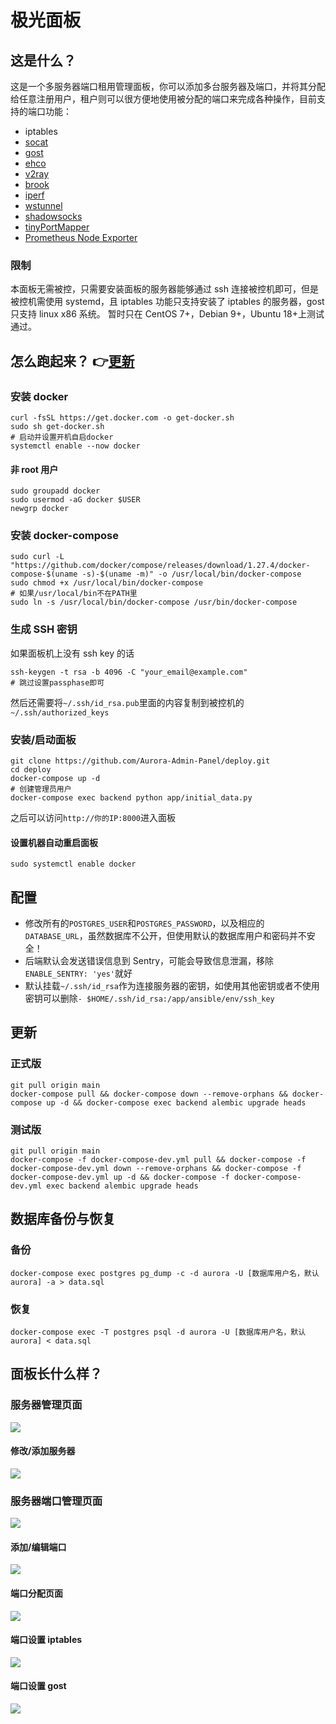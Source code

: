 # 极光面板

## 这是什么？

这是一个多服务器端口租用管理面板，你可以添加多台服务器及端口，并将其分配给任意注册用户，租户则可以很方便地使用被分配的端口来完成各种操作，目前支持的端口功能：

- iptables
- [socat](http://www.dest-unreach.org/socat/)
- [gost](https://github.com/ginuerzh/gost)
- [ehco](https://github.com/Ehco1996/ehco)
- [v2ray](https://github.com/v2ray/v2ray-core)
- [brook](https://github.com/txthinking/brook)
- [iperf](https://iperf.fr)
- [wstunnel](https://github.com/erebe/wstunnel)
- [shadowsocks](https://github.com/shadowsocks)
- [tinyPortMapper](https://github.com/wangyu-/tinyPortMapper)
- [Prometheus Node Exporter](https://github.com/leishi1313/node_exporter)

### 限制

本面板无需被控，只需要安装面板的服务器能够通过 ssh 连接被控机即可，但是被控机需使用 systemd，且 iptables 功能只支持安装了 iptables 的服务器，gost 只支持 linux x86 系统。
暂时只在 CentOS 7+，Debian 9+，Ubuntu 18+上测试通过。

## 怎么跑起来？&nbsp;👉<a href="#%E6%9B%B4%E6%96%B0">更新</a>

### 安装 docker

```shell
curl -fsSL https://get.docker.com -o get-docker.sh
sudo sh get-docker.sh
# 启动并设置开机自启docker
systemctl enable --now docker
```

#### 非 root 用户

```
sudo groupadd docker
sudo usermod -aG docker $USER
newgrp docker
```

### 安装 docker-compose

```shell
sudo curl -L "https://github.com/docker/compose/releases/download/1.27.4/docker-compose-$(uname -s)-$(uname -m)" -o /usr/local/bin/docker-compose
sudo chmod +x /usr/local/bin/docker-compose
# 如果/usr/local/bin不在PATH里
sudo ln -s /usr/local/bin/docker-compose /usr/bin/docker-compose
```

### 生成 SSH 密钥

如果面板机上没有 ssh key 的话

```shell
ssh-keygen -t rsa -b 4096 -C "your_email@example.com"
# 跳过设置passphase即可
```

然后还需要将`~/.ssh/id_rsa.pub`里面的内容复制到被控机的`~/.ssh/authorized_keys`

### 安装/启动面板

```shell
git clone https://github.com/Aurora-Admin-Panel/deploy.git
cd deploy
docker-compose up -d
# 创建管理员用户
docker-compose exec backend python app/initial_data.py
```
之后可以访问`http://你的IP:8000`进入面板


#### 设置机器自动重启面板

```shell
sudo systemctl enable docker
```

## 配置

- 修改所有的`POSTGRES_USER`和`POSTGRES_PASSWORD`，以及相应的`DATABASE_URL`，虽然数据库不公开，但使用默认的数据库用户和密码并不安全！
- 后端默认会发送错误信息到 Sentry，可能会导致信息泄漏，移除`ENABLE_SENTRY: 'yes'`就好
- 默认挂载`~/.ssh/id_rsa`作为连接服务器的密钥，如使用其他密钥或者不使用密钥可以删除`- $HOME/.ssh/id_rsa:/app/ansible/env/ssh_key`

## 更新

### 正式版
```shell
git pull origin main
docker-compose pull && docker-compose down --remove-orphans && docker-compose up -d && docker-compose exec backend alembic upgrade heads
```

### 测试版
```shell
git pull origin main
docker-compose -f docker-compose-dev.yml pull && docker-compose -f docker-compose-dev.yml down --remove-orphans && docker-compose -f docker-compose-dev.yml up -d && docker-compose -f docker-compose-dev.yml exec backend alembic upgrade heads
```

## 数据库备份与恢复

### 备份
```shell
docker-compose exec postgres pg_dump -c -d aurora -U [数据库用户名，默认aurora] -a > data.sql
```

### 恢复
```shell
docker-compose exec -T postgres psql -d aurora -U [数据库用户名，默认aurora] < data.sql
```

## 面板长什么样？

### 服务器管理页面

![](https://raw.githubusercontent.com/Aurora-Admin-Panel/deploy/main/img/servers.png)

#### 修改/添加服务器

![](https://raw.githubusercontent.com/Aurora-Admin-Panel/deploy/main/img/servers_edit.png)

### 服务器端口管理页面

![](https://raw.githubusercontent.com/Aurora-Admin-Panel/deploy/main/img/server.png)

#### 添加/编辑端口

![](https://raw.githubusercontent.com/Aurora-Admin-Panel/deploy/main/img/server_port_edit.png)

#### 端口分配页面

![](https://raw.githubusercontent.com/Aurora-Admin-Panel/deploy/main/img/server_port_users.png)

#### 端口设置 iptables

![](https://raw.githubusercontent.com/Aurora-Admin-Panel/deploy/main/img/server_port_edit_rule_iptables.png)

#### 端口设置 gost

![](https://raw.githubusercontent.com/Aurora-Admin-Panel/deploy/main/img/server_port_edit_rule_gost.png)
